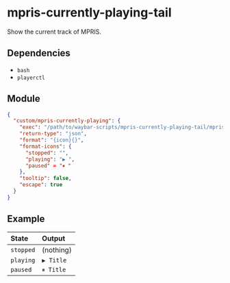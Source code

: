 # mpris-currently-playing-tail

Show the current track of MPRIS.

## Dependencies

- `bash`
- `playerctl`

## Module

```json
{
  "custom/mpris-currently-playing": {
    "exec": "/path/to/waybar-scripts/mpris-currently-playing-tail/mpris-currently-playing-tail.bash",
    "return-type": "json",
    "format": "{icon}{}",
    "format-icons": {
      "stopped": "",
      "playing": "▶ ",
      "paused" = "⏸ "
    },
    "tooltip": false,
    "escape": true
  }
}
```

## Example

| State     | Output    |
| :-------- | :-------- |
| `stopped` | (nothing) |
| `playing` | `▶ Title` |
| `paused`  | `⏸ Title` |
